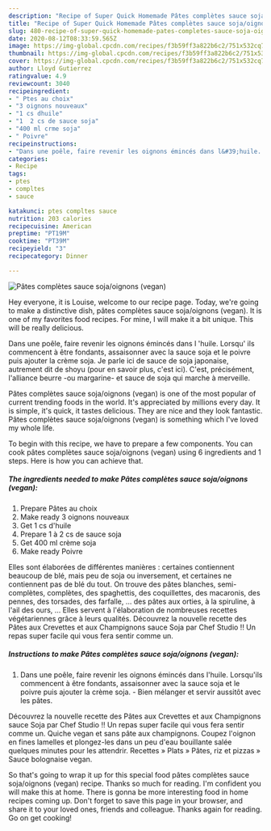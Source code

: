 ```yaml
---
description: "Recipe of Super Quick Homemade Pâtes complètes sauce soja/oignons (vegan)"
title: "Recipe of Super Quick Homemade Pâtes complètes sauce soja/oignons (vegan)"
slug: 480-recipe-of-super-quick-homemade-pates-completes-sauce-soja-oignons-vegan
date: 2020-08-12T08:33:59.565Z
image: https://img-global.cpcdn.com/recipes/f3b59ff3a822b6c2/751x532cq70/pates-completes-sauce-sojaoignons-vegan-photo-principale-de-la-recette.jpg
thumbnail: https://img-global.cpcdn.com/recipes/f3b59ff3a822b6c2/751x532cq70/pates-completes-sauce-sojaoignons-vegan-photo-principale-de-la-recette.jpg
cover: https://img-global.cpcdn.com/recipes/f3b59ff3a822b6c2/751x532cq70/pates-completes-sauce-sojaoignons-vegan-photo-principale-de-la-recette.jpg
author: Lloyd Gutierrez
ratingvalue: 4.9
reviewcount: 3040
recipeingredient:
- " Ptes au choix"
- "3 oignons nouveaux"
- "1 cs dhuile"
- "1  2 cs de sauce soja"
- "400 ml crme soja"
- " Poivre"
recipeinstructions:
- "Dans une poêle, faire revenir les oignons émincés dans l&#39;huile. Lorsqu&#39;ils commencent à être fondants, assaisonner avec la sauce soja et le poivre puis ajouter la crème soja.  Bien mélanger et servir aussitôt avec les pâtes."
categories:
- Recipe
tags:
- ptes
- compltes
- sauce

katakunci: ptes compltes sauce 
nutrition: 203 calories
recipecuisine: American
preptime: "PT19M"
cooktime: "PT39M"
recipeyield: "3"
recipecategory: Dinner

---
```



![Pâtes complètes sauce soja/oignons (vegan)](https://img-global.cpcdn.com/recipes/f3b59ff3a822b6c2/751x532cq70/pates-completes-sauce-sojaoignons-vegan-photo-principale-de-la-recette.jpg)

Hey everyone, it is Louise, welcome to our recipe page. Today, we're going to make a distinctive dish, pâtes complètes sauce soja/oignons (vegan). It is one of my favorites food recipes. For mine, I will make it a bit unique. This will be really delicious.

Dans une poêle, faire revenir les oignons émincés dans l &#39;huile. Lorsqu&#39; ils commencent à être fondants, assaisonner avec la sauce soja et le poivre puis ajouter la crème soja. Je parle ici de sauce de soja japonaise, autrement dit de shoyu (pour en savoir plus, c&#39;est ici). C&#39;est, précisément, l&#39;alliance beurre -ou margarine- et sauce de soja qui marche à merveille.

Pâtes complètes sauce soja/oignons (vegan) is one of the most popular of current trending foods in the world. It's appreciated by millions every day. It is simple, it's quick, it tastes delicious. They are nice and they look fantastic. Pâtes complètes sauce soja/oignons (vegan) is something which I've loved my whole life.


To begin with this recipe, we have to prepare a few components. You can cook pâtes complètes sauce soja/oignons (vegan) using 6 ingredients and 1 steps. Here is how you can achieve that.

<!--inarticleads1-->

##### The ingredients needed to make Pâtes complètes sauce soja/oignons (vegan):

1. Prepare  Pâtes au choix
1. Make ready 3 oignons nouveaux
1. Get 1 cs d&#39;huile
1. Prepare 1 à 2 cs de sauce soja
1. Get 400 ml crème soja
1. Make ready  Poivre


Elles sont élaborées de différentes manières : certaines contiennent beaucoup de blé, mais peu de soja ou inversement, et certaines ne contiennent pas de blé du tout. On trouve des pâtes blanches, semi-complètes, complètes, des spaghettis, des coquillettes, des macaronis, des pennes, des torsades, des farfalle, … des pâtes aux orties, à la spiruline, à l&#39;ail des ours, … Elles servent à l&#39;élaboration de nombreuses recettes végétariennes grâce à leurs qualités. Découvrez la nouvelle recette des Pâtes aux Crevettes et aux Champignons sauce Soja par Chef Studio !! Un repas super facile qui vous fera sentir comme un. 

<!--inarticleads2-->

##### Instructions to make Pâtes complètes sauce soja/oignons (vegan):

1. Dans une poêle, faire revenir les oignons émincés dans l&#39;huile. Lorsqu&#39;ils commencent à être fondants, assaisonner avec la sauce soja et le poivre puis ajouter la crème soja.  - Bien mélanger et servir aussitôt avec les pâtes.


Découvrez la nouvelle recette des Pâtes aux Crevettes et aux Champignons sauce Soja par Chef Studio !! Un repas super facile qui vous fera sentir comme un. Quiche vegan et sans pâte aux champignons. Coupez l&#39;oignon en fines lamelles et plongez-les dans un peu d&#39;eau bouillante salée quelques minutes pour les attendrir. Recettes » Plats » Pâtes, riz et pizzas » Sauce bolognaise vegan. 

So that's going to wrap it up for this special food pâtes complètes sauce soja/oignons (vegan) recipe. Thanks so much for reading. I'm confident you will make this at home. There is gonna be more interesting food in home recipes coming up. Don't forget to save this page in your browser, and share it to your loved ones, friends and colleague. Thanks again for reading. Go on get cooking!
